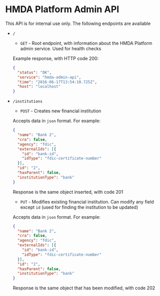 # HMDA Platform Admin API

This API is for internal use only. The following endpoints are available

* `/`
    * `GET` - Root endpoint, with information about the HMDA Platform admin service. Used for health checks
 
    Example response, with HTTP code 200:

    ```json
    {
      "status": "OK",
      "service": "hmda-admin-api",
      "time": "2016-06-17T13:54:10.725Z",
      "host": "localhost"
    }
    ```
    
* `/institutions`
    * `POST` - Creates new financial institution
    
    Accepts data in `json` format. For example:
    
    ```json
    {
      "name": "Bank 2",
      "cra": false,
      "agency": "fdic",
      "externalIds": [{
        "id": "bank-id",
        "idType": "fdic-certificate-number"
      }],
      "id": "2",
      "hasParent": false,
      "institutionType": "bank"
    }
    ```
    
    Response is the same object inserted, with code 201
    
    
    * `PUT` - Modifies existing financial institution. Can modify any field except `id` (used for finding the institution to be updated)
    
    Accepts data in `json` format. For example: 
    
    ```json
    {
      "name": "Bank 2",
      "cra": false,
      "agency": "fdic",
      "externalIds": [{
        "id": "bank-id",
        "idType": "fdic-certificate-number"
      }],
      "id": "2",
      "hasParent": false,
      "institutionType": "bank"
    }
    ```
    
    Response is the same object that has been modified, with code 202